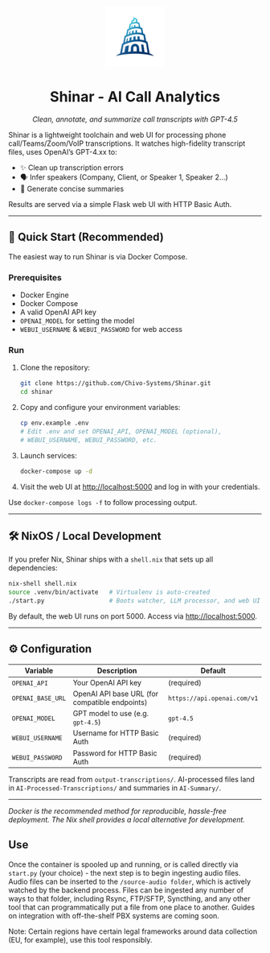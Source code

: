 <div align="center">
  <img src="assets/logo.png" alt="Shinar Logo" width="120" />
  <h1>Shinar - AI Call Analytics</h1>
  <p><em>Clean, annotate, and summarize call transcripts with GPT-4.5</em></p>
</div>

Shinar is a lightweight toolchain and web UI for processing phone call/Teams/Zoom/VoIP transcriptions.
It watches high-fidelity transcript files, uses OpenAI’s GPT-4.xx to:

- ✨ Clean up transcription errors
- 🗣️ Infer speakers (Company, Client, or Speaker 1, Speaker 2…)
- 📝 Generate concise summaries

Results are served via a simple Flask web UI with HTTP Basic Auth.

---

## 🚀 Quick Start (Recommended)

The easiest way to run Shinar is via Docker Compose.

### Prerequisites

- Docker Engine
- Docker Compose
- A valid OpenAI API key
- `OPENAI_MODEL` for setting the model
- `WEBUI_USERNAME` & `WEBUI_PASSWORD` for web access

### Run

1. Clone the repository:
   ```bash
   git clone https://github.com/Chivo-Systems/Shinar.git
   cd shinar
   ```
2. Copy and configure your environment variables:
   ```bash
   cp env.example .env
   # Edit .env and set OPENAI_API, OPENAI_MODEL (optional),
   # WEBUI_USERNAME, WEBUI_PASSWORD, etc.
   ```
3. Launch services:
   ```bash
   docker-compose up -d
   ```
4. Visit the web UI at <http://localhost:5000> and log in with your credentials.

Use `docker-compose logs -f` to follow processing output.

---

## 🛠️ NixOS / Local Development

If you prefer Nix, Shinar ships with a `shell.nix` that sets up all dependencies:

```bash
nix-shell shell.nix
source .venv/bin/activate   # Virtualenv is auto-created
./start.py                  # Boots watcher, LLM processor, and web UI
```

By default, the web UI runs on port 5000. Access via <http://localhost:5000>.

---

## ⚙️ Configuration

| Variable         | Description                                        | Default     |
|------------------|----------------------------------------------------|-------------|
| `OPENAI_API`     | Your OpenAI API key                                | (required)  |
| `OPENAI_BASE_URL`| OpenAI API base URL (for compatible endpoints)     | `https://api.openai.com/v1` |
| `OPENAI_MODEL`   | GPT model to use (e.g. `gpt-4.5`)                  | `gpt-4.5`   |
| `WEBUI_USERNAME` | Username for HTTP Basic Auth                      | (required)  |
| `WEBUI_PASSWORD` | Password for HTTP Basic Auth                      | (required)  |

Transcripts are read from `output-transcriptions/`. AI-processed
files land in `AI-Processed-Transcriptions/` and summaries in `AI-Summary/`.

---

_Docker is the recommended method for reproducible, hassle-free
deployment. The Nix shell provides a local alternative for development._

## Use

Once the container is spooled up and running, or is called directly via `start.py` (your choice) - the next step is to begin ingesting audio files. Audio files can be inserted to the `/source-audio folder`, which is actively watched by the backend process. Files can be ingested any number of ways to that folder, including Rsync, FTP/SFTP, Syncthing, and any other tool that can programmatically put a file from one place to another. Guides on integration with off-the-shelf PBX systems are coming soon.

Note: Certain regions have certain legal frameworks around data collection (EU, for example), use this tool responsibly.


